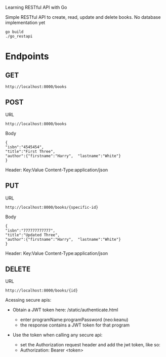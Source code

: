  Learning RESTful API with Go




Simple RESTful API to create, read, update and delete books. No database implementation yet


```
go build
./go_restapi

```


# Endpoints
## GET

```
http://localhost:8000/books
```

 ## POST

URL
```
http://localhost:8000/books
```
Body
 ```
{
"isbn":"4545454",
"title":"First Three",
"author":{"firstname":"Harry",  "lastname":"White"}
}
 ```
Header:
Key:Value
Content-Type:application/json


## PUT

URL
```
http://localhost:8000/books/{specific-id}
```
Body
 ```
{
"isbn":"777777777777",
"title":"Updated Three",
"author":{"firstname":"Harry",  "lastname":"White"}
}
 ```
Header:
Key:Value
Content-Type:application/json

## DELETE

URL
```
http://localhost:8000/books/{id}
```


Acessing secure apis:

  - Obtain a JWT token here: /static/authenticate.html
    - enter programName:programPassword (neo:keanu)
    - the response contains a JWT token for that program

 - Use the token when calling any secure api:
    - set the Authorization request header and add the jwt token, like so:
    - Authorization: Bearer \<token\>


